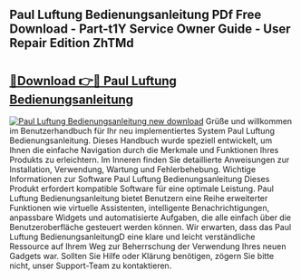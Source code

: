 ## Paul Luftung Bedienungsanleitung PDf Free Download - Part-t1Y Service Owner Guide - User Repair Edition ZhTMd

# <h2><a href="http://df2ulaj.blite.top/?on=Paul+Luftung+Bedienungsanleitung">🔗Download 👉🔴 Paul Luftung Bedienungsanleitung</a></h2>

[![Paul Luftung Bedienungsanleitung new download](https://i.imgur.com/lujVjoI.png)](http://df2ulaj.blite.top/?on=Paul+Luftung+Bedienungsanleitung)
Grüße und willkommen im Benutzerhandbuch für Ihr neu implementiertes System Paul Luftung Bedienungsanleitung. Dieses Handbuch wurde speziell entwickelt, um Ihnen die einfache Navigation durch die Merkmale und Funktionen Ihres Produkts zu erleichtern. Im Inneren finden Sie detaillierte Anweisungen zur Installation, Verwendung, Wartung und Fehlerbehebung. Wichtige Informationen zur Software Paul Luftung Bedienungsanleitung Dieses Produkt erfordert kompatible Software für eine optimale Leistung. Paul Luftung Bedienungsanleitung bietet Benutzern eine Reihe erweiterter Funktionen wie virtuelle Assistenten, intelligente Benachrichtigungen, anpassbare Widgets und automatisierte Aufgaben, die alle einfach über die Benutzeroberfläche gesteuert werden können. Wir erwarten, dass das Paul Luftung BedienungsanleitungD eine klare und leicht verständliche Ressource auf Ihrem Weg zur Beherrschung der Verwendung Ihres neuen Gadgets war. Sollten Sie Hilfe oder Klärung benötigen, zögern Sie bitte nicht, unser Support-Team zu kontaktieren.
